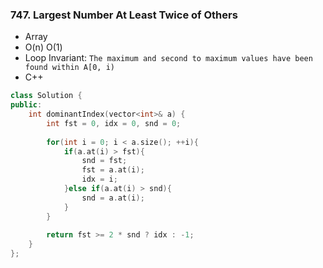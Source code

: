 ### 747. Largest Number At Least Twice of Others
* Array
* O(n) O(1)
* Loop Invariant: `The maximum and second to maximum values have been found within A[0, i)`
* C++
```cpp
class Solution {
public:
    int dominantIndex(vector<int>& a) {
        int fst = 0, idx = 0, snd = 0;
        
        for(int i = 0; i < a.size(); ++i){
            if(a.at(i) > fst){
                snd = fst;
                fst = a.at(i);
                idx = i;
            }else if(a.at(i) > snd){
                snd = a.at(i);
            }
        }
        
        return fst >= 2 * snd ? idx : -1;
    }
};
```
